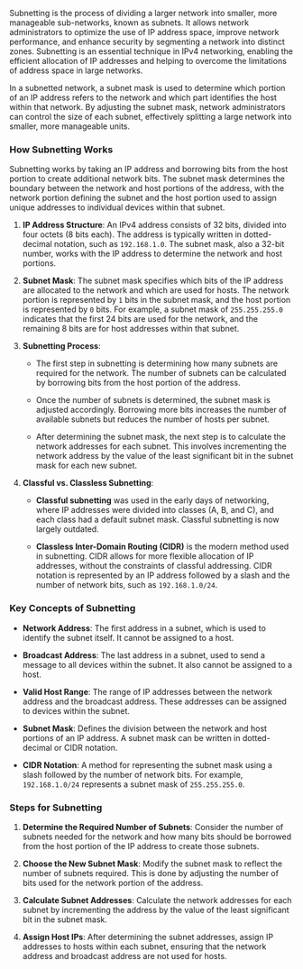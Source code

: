 Subnetting is the process of dividing a larger network into smaller, more manageable sub-networks, known as subnets. It allows network administrators to optimize the use of IP address space, improve network performance, and enhance security by segmenting a network into distinct zones. Subnetting is an essential technique in IPv4 networking, enabling the efficient allocation of IP addresses and helping to overcome the limitations of address space in large networks.

In a subnetted network, a subnet mask is used to determine which portion of an IP address refers to the network and which part identifies the host within that network. By adjusting the subnet mask, network administrators can control the size of each subnet, effectively splitting a large network into smaller, more manageable units.

### How Subnetting Works

Subnetting works by taking an IP address and borrowing bits from the host portion to create additional network bits. The subnet mask determines the boundary between the network and host portions of the address, with the network portion defining the subnet and the host portion used to assign unique addresses to individual devices within that subnet.

1. **IP Address Structure**: An IPv4 address consists of 32 bits, divided into four octets (8 bits each). The address is typically written in dotted-decimal notation, such as `192.168.1.0`. The subnet mask, also a 32-bit number, works with the IP address to determine the network and host portions.

2. **Subnet Mask**: The subnet mask specifies which bits of the IP address are allocated to the network and which are used for hosts. The network portion is represented by `1` bits in the subnet mask, and the host portion is represented by `0` bits. For example, a subnet mask of `255.255.255.0` indicates that the first 24 bits are used for the network, and the remaining 8 bits are for host addresses within that subnet.

3. **Subnetting Process**:
    
    - The first step in subnetting is determining how many subnets are required for the network. The number of subnets can be calculated by borrowing bits from the host portion of the address.
        
    - Once the number of subnets is determined, the subnet mask is adjusted accordingly. Borrowing more bits increases the number of available subnets but reduces the number of hosts per subnet.
        
    - After determining the subnet mask, the next step is to calculate the network addresses for each subnet. This involves incrementing the network address by the value of the least significant bit in the subnet mask for each new subnet.
        
4. **Classful vs. Classless Subnetting**:
    
    - **Classful subnetting** was used in the early days of networking, where IP addresses were divided into classes (A, B, and C), and each class had a default subnet mask. Classful subnetting is now largely outdated.
        
    - **Classless Inter-Domain Routing (CIDR)** is the modern method used in subnetting. CIDR allows for more flexible allocation of IP addresses, without the constraints of classful addressing. CIDR notation is represented by an IP address followed by a slash and the number of network bits, such as `192.168.1.0/24`.
### Key Concepts of Subnetting

- **Network Address**: The first address in a subnet, which is used to identify the subnet itself. It cannot be assigned to a host.

- **Broadcast Address**: The last address in a subnet, used to send a message to all devices within the subnet. It also cannot be assigned to a host.

- **Valid Host Range**: The range of IP addresses between the network address and the broadcast address. These addresses can be assigned to devices within the subnet.

- **Subnet Mask**: Defines the division between the network and host portions of an IP address. A subnet mask can be written in dotted-decimal or CIDR notation.

- **CIDR Notation**: A method for representing the subnet mask using a slash followed by the number of network bits. For example, `192.168.1.0/24` represents a subnet mask of `255.255.255.0`.

### Steps for Subnetting

1. **Determine the Required Number of Subnets**: Consider the number of subnets needed for the network and how many bits should be borrowed from the host portion of the IP address to create those subnets.

2. **Choose the New Subnet Mask**: Modify the subnet mask to reflect the number of subnets required. This is done by adjusting the number of bits used for the network portion of the address.

3. **Calculate Subnet Addresses**: Calculate the network addresses for each subnet by incrementing the address by the value of the least significant bit in the subnet mask.

4. **Assign Host IPs**: After determining the subnet addresses, assign IP addresses to hosts within each subnet, ensuring that the network address and broadcast address are not used for hosts.